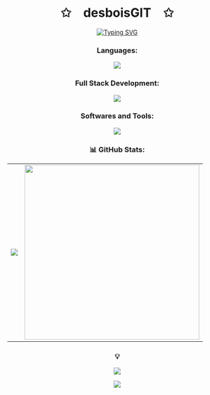 <p align="center">
    <h1 align="center">✩&emsp;desboisGIT&emsp;✩</h1>
</p>

<p align="center">
    <a href="https://git.io/typing-svg">
        <img src="https://readme-typing-svg.herokuapp.com?font=Fira+Code&weight=600&size=22&duration=2000&pause=1000&center=true&vCenter=true&random=false&width=500&lines=SoundRise+CTO;17+yo+dev+from+France;Building+cool+stuff;Always+learning+new+techs" alt="Typing SVG" />
    </a>
</p>

<h3 align="center"> Languages: </h3>
<p align="center">
  <img src="https://skillicons.dev/icons?i=c,c++,js,py,ts,bash"/>
</p>

<h3 align="center"> Full Stack Development: </h3>
<p align="center">
  <img src="https://skillicons.dev/icons?i=html,css,js,tailwind,django,fastapi,nextjs,docker,python,typescript,react"/>
</p>

<h3 align="center"> Softwares and Tools: </h3>
<p align="center">
  <img src="https://skillicons.dev/icons?i=github,vscode,arch,linux,pycharm"/>
</p>

<h3 align="center"> 📊 GitHub Stats: </h3>
<table align="center">
  <tr>
    <td>
      <img src="https://github-profile-summary-cards.vercel.app/api/cards/profile-details?username=desboisGIT&theme=radical"/>
    </td>
    <td>
      <img src="https://github-readme-streak-stats.herokuapp.com/?user=desboisGIT&theme=radical" width="400"/>
    </td>
  </tr>
</table>

<h3 align="center"> 💡</h3>
<p align="center">
    <img src="https://quotes-github-readme.vercel.app/api?type=horizontal&theme=dark"/>
</p>

<p align="center">
    <img src="https://komarev.com/ghpvc/?username=desboisGIT&color=blue&style=flat"/>
</p>
